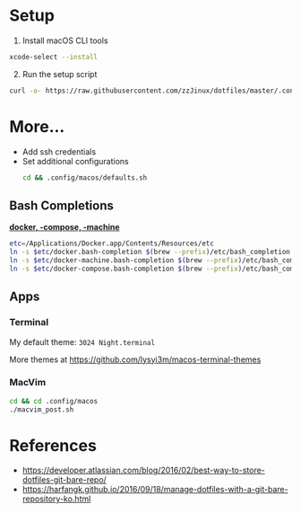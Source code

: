# Setup
1. Install macOS CLI tools
```sh
xcode-select --install
```

2. Run the setup script
```sh
curl -o- https://raw.githubusercontent.com/zzJinux/dotfiles/master/.config/macos/setup.sh | bash
```

# More...
- Add ssh credentials
- Set additional configurations
  ```sh
  cd && .config/macos/defaults.sh
  ```

## Bash Completions
[**docker, -compose, -machine**](https://gist.github.com/rkuzsma/4f8c1354a9ea67fb3ca915b50e131d1c)
```sh
etc=/Applications/Docker.app/Contents/Resources/etc
ln -s $etc/docker.bash-completion $(brew --prefix)/etc/bash_completion.d/docker
ln -s $etc/docker-machine.bash-completion $(brew --prefix)/etc/bash_completion.d/docker-machine
ln -s $etc/docker-compose.bash-completion $(brew --prefix)/etc/bash_completion.d/docker-compose
```

## Apps
### Terminal

My default theme: `3024 Night.terminal`

More themes at https://github.com/lysyi3m/macos-terminal-themes

### MacVim
```sh
cd && cd .config/macos
./macvim_post.sh
```

# References
- https://developer.atlassian.com/blog/2016/02/best-way-to-store-dotfiles-git-bare-repo/
- https://harfangk.github.io/2016/09/18/manage-dotfiles-with-a-git-bare-repository-ko.html
